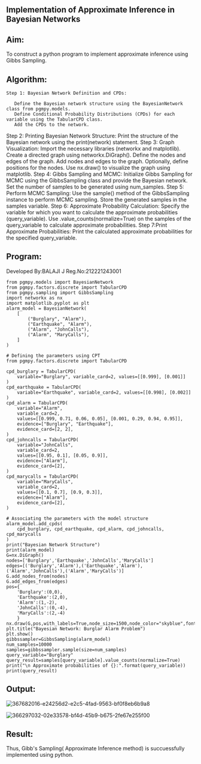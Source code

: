## Implementation of Approximate Inference in Bayesian Networks


## Aim: 
   To construct a python program to implement approximate inference using Gibbs Sampling.</br>
## Algorithm:
    Step 1: Bayesian Network Definition and CPDs:

       Define the Bayesian network structure using the BayesianNetwork class from pgmpy.models.
       Define Conditional Probability Distributions (CPDs) for each variable using the TabularCPD class.
       Add the CPDs to the network.
 Step 2: Printing Bayesian Network Structure:
      Print the structure of the Bayesian network using the print(network) statement.
Step 3: Graph Visualization:
      Import the necessary libraries (networkx and matplotlib).
      Create a directed graph using networkx.DiGraph().
      Define the nodes and edges of the graph. 
      Add nodes and edges to the graph.
      Optionally, define positions for the nodes.
      Use nx.draw() to visualize the graph using matplotlib.
Step 4: Gibbs Sampling and MCMC:
     Initialize Gibbs Sampling for MCMC using the GibbsSampling class and provide the Bayesian network.
     Set the number of samples to be generated using num_samples.
 Step 5: Perform MCMC Sampling:
   Use the sample() method of the GibbsSampling instance to perform MCMC sampling.
   Store the generated samples in the samples variable.
 Step 6: Approximate Probability Calculation:
   Specify the variable for which you want to calculate the approximate probabilities (query_variable).
   Use .value_counts(normalize=True) on the samples of the query_variable to calculate approximate probabilities.
 Step 7:Print Approximate Probabilities:
    Print the calculated approximate probabilities for the specified query_variable.

## Program:
Developed By:BALAJI J
Reg.No:212221243001
```
from pgmpy.models import BayesianNetwork
from pgmpy.factors.discrete import TabularCPD
from pgmpy.sampling import GibbsSampling
import networkx as nx
import matplotlib.pyplot as plt
alarm_model = BayesianNetwork(
    [
        ("Burglary", "Alarm"),
        ("Earthquake", "Alarm"),
        ("Alarm", "JohnCalls"),
        ("Alarm", "MaryCalls"),
    ]
)

# Defining the parameters using CPT
from pgmpy.factors.discrete import TabularCPD

cpd_burglary = TabularCPD(
    variable="Burglary", variable_card=2, values=[[0.999], [0.001]]
)
cpd_earthquake = TabularCPD(
    variable="Earthquake", variable_card=2, values=[[0.998], [0.002]]
)
cpd_alarm = TabularCPD(
    variable="Alarm",
    variable_card=2,
    values=[[0.999, 0.71, 0.06, 0.05], [0.001, 0.29, 0.94, 0.95]],
    evidence=["Burglary", "Earthquake"],
    evidence_card=[2, 2],
)
cpd_johncalls = TabularCPD(
    variable="JohnCalls",
    variable_card=2,
    values=[[0.95, 0.1], [0.05, 0.9]],
    evidence=["Alarm"],
    evidence_card=[2],
)
cpd_marycalls = TabularCPD(
    variable="MaryCalls",
    variable_card=2,
    values=[[0.1, 0.7], [0.9, 0.3]],
    evidence=["Alarm"],
    evidence_card=[2],
)

# Associating the parameters with the model structure
alarm_model.add_cpds(
    cpd_burglary, cpd_earthquake, cpd_alarm, cpd_johncalls, cpd_marycalls
)
print("Bayesian Network Structure")
print(alarm_model)
G=nx.DiGraph()
nodes=['Burglary','Earthquake','JohnCalls','MaryCalls']
edges=[('Burglary','Alarm'),('Earthquake','Alarm'),('Alarm','JohnCalls'),('Alarm','MaryCalls')]
G.add_nodes_from(nodes)
G.add_edges_from(edges)
pos={
    'Burglary':(0,0),
    'Earthquake':(2,0),
    'Alarm':(1,-2),
    'JohnCalls':(0,-4),
    'MaryCalls':(2,-4)
    }
nx.draw(G,pos,with_labels=True,node_size=1500,node_color="skyblue",font_size=10,font_weight="bold",arrowsize=20)
plt.title("Bayesian Network: Burglar Alarm Problem")
plt.show()
gibbssampler=GibbsSampling(alarm_model)
num_samples=10000
samples=gibbssampler.sample(size=num_samples)
query_variable="Burglary"
query_result=samples[query_variable].value_counts(normalize=True)
print("\n Approximate probabilities of {}:".format(query_variable))
print(query_result)
````


## Output:
![367682016-e24256d2-e2c5-4fad-9563-bf0f8eb6b9a8](https://github.com/user-attachments/assets/13725c44-c82c-46fa-9cc8-b9731c264e60)

![366297032-02e33578-bf4d-45b9-b675-2fe67e255f00](https://github.com/user-attachments/assets/e76628cc-fa33-42d0-a4ab-e044e7568406)


## Result:
Thus, Gibb's Sampling( Approximate Inference method) is succuessfully implemented using python.
